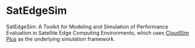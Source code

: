 # SatEdgeSim

SatEdgeSim: A Toolkit for Modeling and Simulation of Performance Evaluation in Satellite Edge Computing Environments, 
which uses [CloudSim Plus](http://cloudsimplus.org) as the underlying simulation framework.
